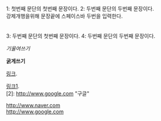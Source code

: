 1: 첫번째 문단의 첫번째 문장이다.
2: 두번째 문단의 두번째 문장이다.  
강제개행을위해 문장끝에 스페이스바 두번을 입력한다.
</br>
</br>
</br>
3: 두번째 문단의 첫번째 문장이다.
4: 두번째 문단의 두번째 문장이다.  

*기울여쓰기*  

**굵게쓰기**  

[링크](http://example.com "링크제목").  

[링크1](http://www.naver.com "네이버").  
[2]: http://www.google.com "구글"

<http://www.naver.com>  
<http://www.google.com>  
